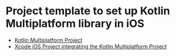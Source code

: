 # Project template to set up Kotlin Multiplatform library in iOS

- [Kotlin Multiplatform Project](kmp-lib/README.md)
- [Xcode iOS Project integrating the Kotlin Multiplatform Project](ios-kmp/README.md)

